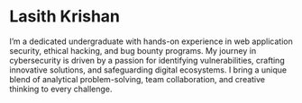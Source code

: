 # Lasith Krishan

I’m a dedicated undergraduate with hands-on experience in web application security, ethical hacking, and bug bounty programs. My journey in cybersecurity is driven by a passion for identifying vulnerabilities, crafting innovative solutions, and safeguarding digital ecosystems. I bring a unique blend of analytical problem-solving, team collaboration, and creative thinking to every challenge.
